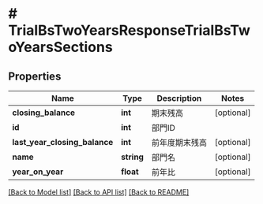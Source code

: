 # # TrialBsTwoYearsResponseTrialBsTwoYearsSections

## Properties

Name | Type | Description | Notes
------------ | ------------- | ------------- | -------------
**closing_balance** | **int** | 期末残高 | [optional]
**id** | **int** | 部門ID |
**last_year_closing_balance** | **int** | 前年度期末残高 | [optional]
**name** | **string** | 部門名 | [optional]
**year_on_year** | **float** | 前年比 | [optional]

[[Back to Model list]](../../README.md#models) [[Back to API list]](../../README.md#endpoints) [[Back to README]](../../README.md)
